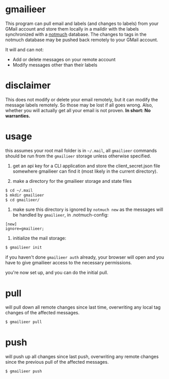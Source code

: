 # gmailieer

This program can pull email and labels (and changes to labels) from your GMail
account and store them locally in a maildir with the labels synchronized with a
[notmuch](https://notmuchmail.org/) database. The changes to tags in the
notmuch database may be pushed back remotely to your GMail account.

It will and can not:
* Add or delete messages on your remote account
* Modify messages other than their labels

# disclaimer

This does not modify or delete your email remotely, but it can modify the
message labels remotely. So those may be lost if all goes wrong. Also, whether
you will actually get all your email is not proven. **In short: No
warranties.**

# usage

this assumes your root mail folder is in `~/.mail`, all `gmailieer` commands
should be run from the `gmailieer` storage unless otherwise specified.

1. get an api key for a CLI application and store the client_secret.json file
   somewhere gmailieer can find it (most likely in the current directory).

1. make a directory for the gmailieer storage and state files

```sh
$ cd ~/.mail
$ mkdir gmailieer
$ cd gmailieer/
```

1. make sure this directory is ignored by `notmuch new` as the messages will be
   handled by `gmailieer`, in .notmuch-config:

```
[new]
ignore=gmailieer;
```

1. initialize the mail storage:

```sh
$ gmailieer init
```

if you haven't done `gmailieer auth` already, your browser will open and you have to
give gmailieer access to the necessary permissions.

you're now set up, and you can do the initial pull.

# pull

will pull down all remote changes since last time, overwriting any local tag
changes of the affected messages.

```sh
$ gmailieer pull
```

# push

will push up all changes since last push, overwriting any remote changes since
the previous pull of the affected messages.

```sh
$ gmailieer push
```

